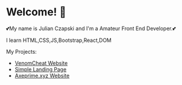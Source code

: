 # Welcome! 👋
💕My name is Julian Czapski and I'm a Amateur Front End Developer.💕

I learn HTML,CSS,JS,Bootstrap,React,DOM

My Projects:
* [VenomCheat Website](https://matterdev.github.io/VenomCheat)
* [Simple Landing Page](https://matterdev.github.io/-Landing-Page)
* [Axeprime.xyz Website](https://matterdev.github.io/Axeprime.xyz)
